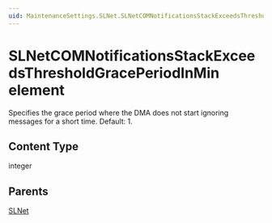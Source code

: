 ```yaml
---
uid: MaintenanceSettings.SLNet.SLNetCOMNotificationsStackExceedsThresholdGracePeriodInMin
---
```


# SLNetCOMNotificationsStackExceedsThresholdGracePeriodInMin element

Specifies the grace period where the DMA does not start ignoring messages for a short time. Default: 1.

## Content Type

integer

## Parents

[SLNet](xref:MaintenanceSettings.SLNet)
